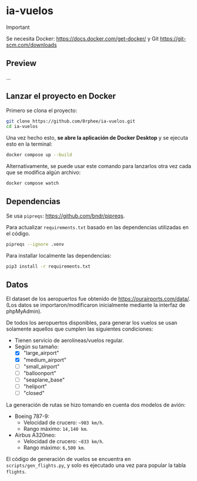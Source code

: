 # ia-vuelos

> [!important]
> Se necesita Docker: <https://docs.docker.com/get-docker/>
> y Git <https://git-scm.com/downloads>

## Preview

...

## Lanzar el proyecto en Docker

Primero se clona el proyecto:

```sh
git clone https://github.com/0rphee/ia-vuelos.git
cd ia-vuelos
```

Una vez hecho esto, **se abre la aplicación de Docker Desktop** y se ejecuta esto en la terminal:

```sh
docker compose up --build
```

Alternativamente, se puede usar este comando para lanzarlos otra vez cada que se modifica algún archivo:

```sh
docker compose watch
```

## Dependencias

Se usa `pipreqs`: <https://github.com/bndr/pipreqs>.

Para actualizar `requirements.txt` basado en las dependencias utilizadas en el código.

```sh
pipreqs --ignore .venv
```

Para installar localmente las dependencias:

```sh
pip3 install -r requirements.txt
```

## Datos

El dataset de los aeropuertos fue obtenido de <https://ourairports.com/data/>. (Los datos se importaron/modificaron inicialmente mediante la interfaz de phpMyAdmin).

De todos los aeropuertos disponibles, para generar los vuelos se usan solamente aquellos que cumplen las siguientes condiciones:

- Tienen servicio de aerolíneas/vuelos regular.
- Según su tamaño:
  - [x] "large_airport"
  - [x] "medium_airport"
  - [ ] "small_airport"
  - [ ] "balloonport"
  - [ ] "seaplane_base"
  - [ ] "heliport"
  - [ ] "closed"

La generación de rutas se hizo tomando en cuenta dos modelos de avión:

- Boeing 787-9:
  - Velocidad de crucero: `~903 km/h`.
  - Rango máximo: `14,140 km`.
- Airbus A320neo:
  - Velocidad de crucero: `~833 km/h`.
  - Rango máximo: `6,500 km`.

El código de generación de vuelos se encuentra en `scripts/gen_flights.py`, y solo es ejecutado una vez para popular la tabla `flights`.
